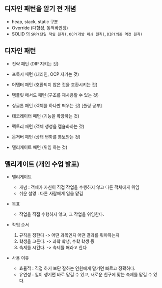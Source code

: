 ## 디자인 패턴을 알기 전 개념

- heap, stack, static 구분
- Override (다형성, 동적바인딩)
- SOLID 의 `SRP(단일 책임 원칙)`, `OCP(개방 폐쇄 원칙)`, `DIP(의존 역전 원칙)`

## 디자인 패턴

- 전략 패턴 (DIP 지키는 것)
- 프록시 패턴 (대리인, OCP 지키는 것)
- 어댑터 패턴 (호환되지 않은 것을 호환시키는 것)
- 템플릿 메서드 패턴 (구조를 재사용할 수 있는 것)
- 싱글톤 패턴 (객체를 하나만 띄우는 것) [풀링 공부]
- 데코레이터 패턴 (기능을 확장하는 것)
- 팩토리 패턴 (객체 생성을 캡슐화하는 것)
- 옵저버 패턴 (상태 변화를 통보받는 것)


- 델리게이트 패턴 (위임 하는 것)

## 델리게이트 (개인 수업 발표)
- 델리게이트
  - 개념 : 객체가 자신이 직접 작업을 수행하지 않고 다른 객체에게 위임
  - 쉬운 설명 : 다른 사람에게 일을 맡김

- 목표
  - 작업을 직접 수행하지 않고, 그 작업을 위임한다.

- 작업 순서
  1. 규칙을 정한다 -> 어떤 과목인지 어떤 결과를 줘야하는지
  2. 학생을 고른다. -> 과학 학생, 수학 학생 등
  3. 숙제를 시킨다. -> 숙제를 해라고 한다

- 사용 이유
  - 효율적 : 직접 하기 보단 잘하는 인원에게 맡기면 빠르고 정확하다.
  - 유연성 : 일이 생기면 바로 맡길 수 있고, 새로운 친구에 맞는 숙제를 맡길 수 있다.
